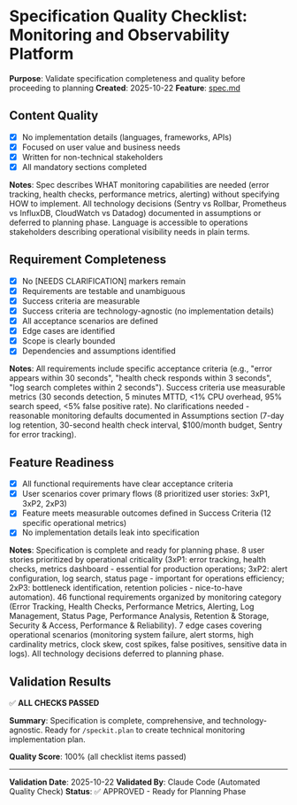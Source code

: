 # Specification Quality Checklist: Monitoring and Observability Platform

**Purpose**: Validate specification completeness and quality before proceeding to planning
**Created**: 2025-10-22
**Feature**: [spec.md](../spec.md)

## Content Quality

- [x] No implementation details (languages, frameworks, APIs)
- [x] Focused on user value and business needs
- [x] Written for non-technical stakeholders
- [x] All mandatory sections completed

**Notes**: Spec describes WHAT monitoring capabilities are needed (error tracking, health checks, performance metrics, alerting) without specifying HOW to implement. All technology decisions (Sentry vs Rollbar, Prometheus vs InfluxDB, CloudWatch vs Datadog) documented in assumptions or deferred to planning phase. Language is accessible to operations stakeholders describing operational visibility needs in plain terms.

## Requirement Completeness

- [x] No [NEEDS CLARIFICATION] markers remain
- [x] Requirements are testable and unambiguous
- [x] Success criteria are measurable
- [x] Success criteria are technology-agnostic (no implementation details)
- [x] All acceptance scenarios are defined
- [x] Edge cases are identified
- [x] Scope is clearly bounded
- [x] Dependencies and assumptions identified

**Notes**: All requirements include specific acceptance criteria (e.g., "error appears within 30 seconds", "health check responds within 3 seconds", "log search completes within 2 seconds"). Success criteria use measurable metrics (30 seconds detection, 5 minutes MTTD, <1% CPU overhead, 95% search speed, <5% false positive rate). No clarifications needed - reasonable monitoring defaults documented in Assumptions section (7-day log retention, 30-second health check interval, $100/month budget, Sentry for error tracking).

## Feature Readiness

- [x] All functional requirements have clear acceptance criteria
- [x] User scenarios cover primary flows (8 prioritized user stories: 3xP1, 3xP2, 2xP3)
- [x] Feature meets measurable outcomes defined in Success Criteria (12 specific operational metrics)
- [x] No implementation details leak into specification

**Notes**: Specification is complete and ready for planning phase. 8 user stories prioritized by operational criticality (3xP1: error tracking, health checks, metrics dashboard - essential for production operations; 3xP2: alert configuration, log search, status page - important for operations efficiency; 2xP3: bottleneck identification, retention policies - nice-to-have automation). 46 functional requirements organized by monitoring category (Error Tracking, Health Checks, Performance Metrics, Alerting, Log Management, Status Page, Performance Analysis, Retention & Storage, Security & Access, Performance & Reliability). 7 edge cases covering operational scenarios (monitoring system failure, alert storms, high cardinality metrics, clock skew, cost spikes, false positives, sensitive data in logs). All technology decisions deferred to planning phase.

## Validation Results

✅ **ALL CHECKS PASSED**

**Summary**: Specification is complete, comprehensive, and technology-agnostic. Ready for `/speckit.plan` to create technical monitoring implementation plan.

**Quality Score**: 100% (all checklist items passed)

---

**Validation Date**: 2025-10-22
**Validated By**: Claude Code (Automated Quality Check)
**Status**: ✅ APPROVED - Ready for Planning Phase
